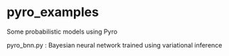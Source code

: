# pyro_examples
Some probabilistic models using Pyro

pyro_bnn.py : Bayesian neural network trained using variational inference
